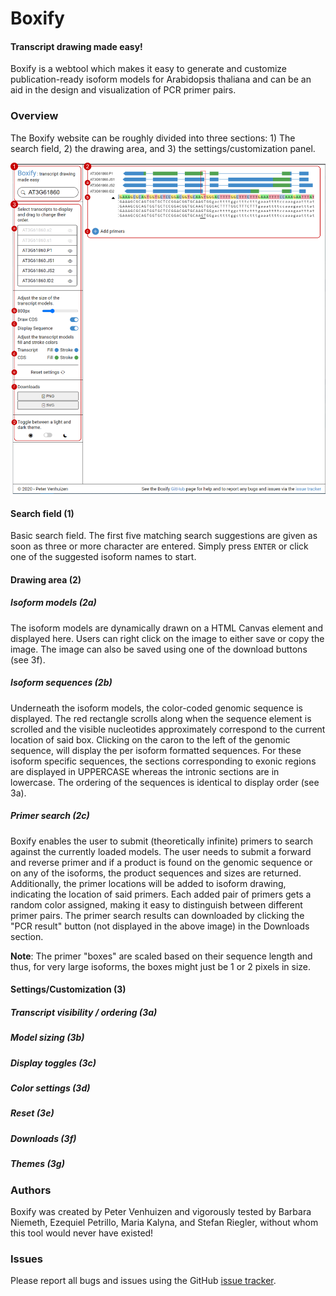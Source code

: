 # Boxify
#### Transcript drawing made easy!
Boxify is a webtool which makes it easy to generate and customize publication-ready isoform models for Arabidopsis thaliana and can be an aid in the design and visualization of PCR primer pairs. 

### Overview
The Boxify website can be roughly divided into three sections: 1) The search field, 2) the drawing area, and 3) the settings/customization panel.

![Boxify overview](/assets/img/help.png)

#### Search field (1)
Basic search field. The first five matching search suggestions are given as soon as three or more character are entered. Simply press `ENTER` or click one of the suggested isoform names to start.

#### Drawing area (2)
##### Isoform models (2a)
The isoform models are dynamically drawn on a HTML Canvas element and displayed here. Users can right click on the image to either save or copy the image. The image can also be saved using one of the download buttons (see 3f).

##### Isoform sequences (2b)
Underneath the isoform models, the color-coded genomic sequence is displayed. The red rectangle scrolls along when the sequence element is scrolled and the visible nucleotides approximately correspond to the current location of said box. Clicking on the caron to the left of the genomic sequence, will display the per isoform formatted sequences. For these isoform specific sequences, the sections corresponding to exonic regions are displayed in UPPERCASE whereas the intronic sections are in lowercase. The ordering of the sequences is identical to display order (see 3a).

##### Primer search (2c)
Boxify enables the user to submit (theoretically infinite) primers to search against the currently loaded models. The user needs to submit a forward and reverse primer and if a product is found on the genomic sequence or on any of the isoforms, the product sequences and sizes are returned. Additionally, the primer locations will be added to isoform drawing, indicating the location of said primers. Each added pair of primers gets a random color assigned, making it easy to distinguish between different primer pairs. The primer search results can downloaded by clicking the "PCR result" button (not displayed in the above image) in the Downloads section. 

__Note__: The primer "boxes" are scaled based on their sequence length and thus, for very large isoforms, the boxes might just be 1 or 2 pixels in size. 

#### Settings/Customization (3)
##### Transcript visibility / ordering (3a)
##### Model sizing (3b)
##### Display toggles (3c)
##### Color settings (3d)
##### Reset (3e)
##### Downloads (3f)
##### Themes (3g)

### Authors
Boxify was created by Peter Venhuizen and vigorously tested by Barbara Niemeth, Ezequiel Petrillo, Maria Kalyna, and Stefan Riegler, without whom this tool would never have existed!

### Issues
Please report all bugs and issues using the GitHub [issue tracker](https://github.com/KalynaLab/boxify/issues).
